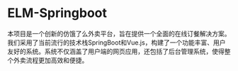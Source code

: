 # ELM-Springboot
本项目是一个创新的仿饿了么外卖平台，旨在提供一个全面的在线订餐解决方案。我们采用了当前流行的技术栈SpringBoot和Vue.js，构建了一个功能丰富、用户友好的系统。系统不仅涵盖了用户端的网页应用，还包括了后台管理系统，使得整个外卖流程更加高效和便捷。
